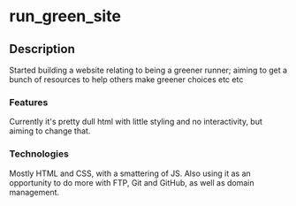 # run_green_site

## Description
Started building a website relating to being a greener runner; aiming to get a bunch of resources to help others make greener choices etc etc

### Features
Currently it's pretty dull html with little styling and no interactivity, but aiming to change that.

### Technologies
Mostly HTML and CSS, with a smattering of JS. Also using it as an opportunity to do more with FTP, Git and GitHub, as well as domain management.
